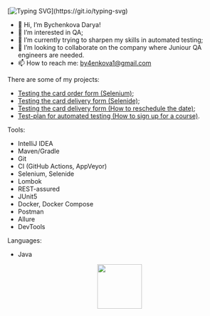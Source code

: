 [![Typing SVG](https://readme-typing-svg.herokuapp.com?font=Joan&size=25&color=1524B6&background=32283600&lines=Welcome+to+my+profile!)](https://git.io/typing-svg)
- 👋 Hi, I’m Bychenkova Darya!
- 👀 I’m interested in QA;
- 🌱 I’m currently trying to sharpen my skills in automated testing;
- 💞️ I’m looking to collaborate on the company where Juniour QA engineers are needed.
- 📫 How to reach me: by4enkova1@gmail.com


There are some of my projects:
- [Testing the card order form (Selenium)](https://github.com/by4enkova/Card_Order_hw.git);
- [Testing the card delivery form (Selenide)](https://github.com/by4enkova/selenide_hw.git);
- [Testing the card delivery form (How to reschedule the date)](https://github.com/by4enkova/Patterns_hw.git);
- [Test-plan for automated testing (How to sign up for a course)](https://github.com/by4enkova/Test_Plan_hw.git).


Tools:
- IntelliJ IDEA
- Maven/Gradle
- Git
- CI (GitHub Actions, AppVeyor)
- Selenium, Selenide
- Lombok
- REST-assured
- JUnit5
- Docker, Docker Compose
- Postman
- Allure
- DevTools

Languages:	
- Java

<!---
by4enkova/by4enkova is a ✨ special ✨ repository because its `README.md` (this file) appears on your GitHub profile.
You can click the Preview link to take a look at your changes.
--->


<div id="header" align="center">
  <img src="https://media.giphy.com/media/M9gbBd9nbDrOTu1Mqx/giphy.gif" width="100"/>
</div>
